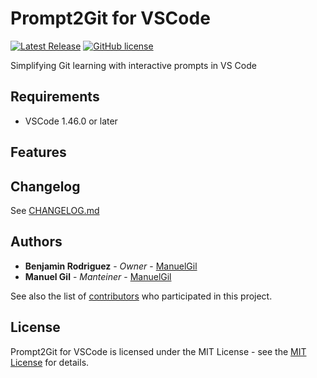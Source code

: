 # Prompt2Git for VSCode

[![Latest Release](https://img.shields.io/visual-studio-marketplace/v/imgildev.vscode-prompt2git-extension?style=flat&label=VS%20Marketplace&logo=visual-studio-code)](https://marketplace.visualstudio.com/items?itemName=imgildev.vscode-prompt2git-extension)
[![GitHub license](https://img.shields.io/github/license/Imista/vscode-prompt2git-extension)](https://opensource.org/licenses/MIT)

Simplifying Git learning with interactive prompts in VS Code

## Requirements

- VSCode 1.46.0 or later

## Features

## Changelog

See [CHANGELOG.md](./CHANGELOG.md)

## Authors

- **Benjamin Rodriguez** - _Owner_ - [ManuelGil](https://github.com/Imista)
- **Manuel Gil** - _Manteiner_ - [ManuelGil](https://github.com/ManuelGil)

See also the list of [contributors](https://github.com/Imista/vscode-prompt2git-extension/contributors) who participated in this project.

## License

Prompt2Git for VSCode is licensed under the MIT License - see the [MIT License](https://opensource.org/licenses/MIT) for details.
